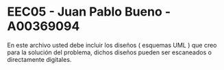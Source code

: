 # EEC05 - Juan Pablo Bueno - A00369094

En este archivo usted debe incluir los diseños ( esquemas UML ) que creo para la solución del problema, dichos diseños pueden ser escaneados o directamente digitales.
